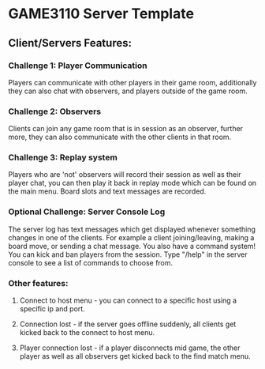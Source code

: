 # GAME3110 Server Template
## Client/Servers Features:
### Challenge 1: Player Communication
Players can communicate with other players in their game room, additionally they can also chat with observers, and players outside of the game room.
### Challenge 2: Observers
Clients can join any game room that is in session as an observer, further more, they can also communicate with the other clients in that room.
### Challenge 3: Replay system
Players who are 'not' observers will record their session as well as their player chat, you can then play it back in replay mode which can be found on the main menu. Board slots and text messages are recorded.
### Optional Challenge: Server Console Log
The server log has text messages which get displayed whenever something changes in one of the clients. For example a client joining/leaving, making a board move, or sending a chat message. You also have a command system! You can kick and ban players from the session. Type "/help" in the server console to see a list of commands to choose from.
### Other features:
1. Connect to host menu - you can connect to a specific host using a specific ip and port.

2. Connection lost - if the server goes offline suddenly, all clients get kicked back to the connect to host menu.

3. Player connection lost - if a player disconnects mid game, the other player as well as all observers get kicked back to the find match menu.